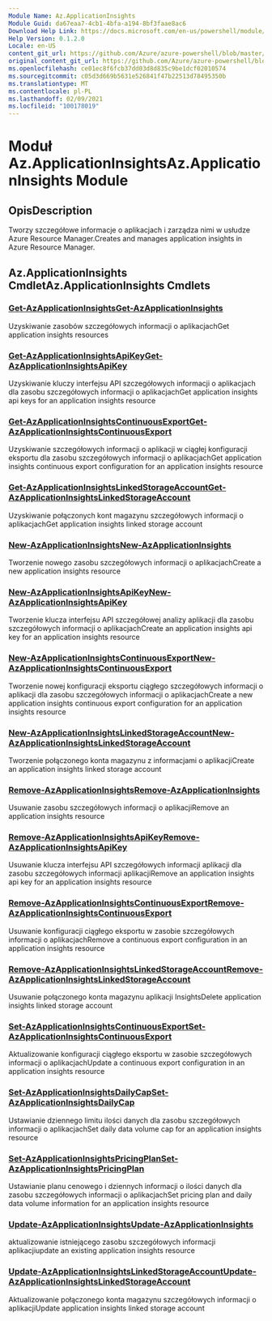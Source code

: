 ```yaml
---
Module Name: Az.ApplicationInsights
Module Guid: da67eaa7-4cb1-4bfa-a194-8bf3faae8ac6
Download Help Link: https://docs.microsoft.com/en-us/powershell/module/az.applicationinsights
Help Version: 0.1.2.0
Locale: en-US
content_git_url: https://github.com/Azure/azure-powershell/blob/master/src/ApplicationInsights/ApplicationInsights/help/Az.ApplicationInsights.md
original_content_git_url: https://github.com/Azure/azure-powershell/blob/master/src/ApplicationInsights/ApplicationInsights/help/Az.ApplicationInsights.md
ms.openlocfilehash: ce01ec8f6fcb37dd03d8d835c9be1dcf02010574
ms.sourcegitcommit: c05d3d669b5631e526841f47b22513d78495350b
ms.translationtype: MT
ms.contentlocale: pl-PL
ms.lasthandoff: 02/09/2021
ms.locfileid: "100178019"
---
```

# <span data-ttu-id="c62a8-101">Moduł Az.ApplicationInsights</span><span class="sxs-lookup"><span data-stu-id="c62a8-101">Az.ApplicationInsights Module</span></span>
## <span data-ttu-id="c62a8-102">Opis</span><span class="sxs-lookup"><span data-stu-id="c62a8-102">Description</span></span>
<span data-ttu-id="c62a8-103">Tworzy szczegółowe informacje o aplikacjach i zarządza nimi w usłudze Azure Resource Manager.</span><span class="sxs-lookup"><span data-stu-id="c62a8-103">Creates and manages application insights in Azure Resource Manager.</span></span>

## <span data-ttu-id="c62a8-104">Az.ApplicationInsights Cmdlet</span><span class="sxs-lookup"><span data-stu-id="c62a8-104">Az.ApplicationInsights Cmdlets</span></span>
### [<span data-ttu-id="c62a8-105">Get-AzApplicationInsights</span><span class="sxs-lookup"><span data-stu-id="c62a8-105">Get-AzApplicationInsights</span></span>](Get-AzApplicationInsights.md)
<span data-ttu-id="c62a8-106">Uzyskiwanie zasobów szczegółowych informacji o aplikacjach</span><span class="sxs-lookup"><span data-stu-id="c62a8-106">Get application insights resources</span></span>

### [<span data-ttu-id="c62a8-107">Get-AzApplicationInsightsApiKey</span><span class="sxs-lookup"><span data-stu-id="c62a8-107">Get-AzApplicationInsightsApiKey</span></span>](Get-AzApplicationInsightsApiKey.md)
<span data-ttu-id="c62a8-108">Uzyskiwanie kluczy interfejsu API szczegółowych informacji o aplikacjach dla zasobu szczegółowych informacji o aplikacjach</span><span class="sxs-lookup"><span data-stu-id="c62a8-108">Get application insights api keys for an application insights resource</span></span>

### [<span data-ttu-id="c62a8-109">Get-AzApplicationInsightsContinuousExport</span><span class="sxs-lookup"><span data-stu-id="c62a8-109">Get-AzApplicationInsightsContinuousExport</span></span>](Get-AzApplicationInsightsContinuousExport.md)
<span data-ttu-id="c62a8-110">Uzyskiwanie szczegółowych informacji o aplikacji w ciągłej konfiguracji eksportu dla zasobu szczegółowych informacji o aplikacjach</span><span class="sxs-lookup"><span data-stu-id="c62a8-110">Get application insights continuous export configuration for an application insights resource</span></span>

### [<span data-ttu-id="c62a8-111">Get-AzApplicationInsightsLinkedStorageAccount</span><span class="sxs-lookup"><span data-stu-id="c62a8-111">Get-AzApplicationInsightsLinkedStorageAccount</span></span>](Get-AzApplicationInsightsLinkedStorageAccount.md)
<span data-ttu-id="c62a8-112">Uzyskiwanie połączonych kont magazynu szczegółowych informacji o aplikacjach</span><span class="sxs-lookup"><span data-stu-id="c62a8-112">Get application insights linked storage account</span></span>

### [<span data-ttu-id="c62a8-113">New-AzApplicationInsights</span><span class="sxs-lookup"><span data-stu-id="c62a8-113">New-AzApplicationInsights</span></span>](New-AzApplicationInsights.md)
<span data-ttu-id="c62a8-114">Tworzenie nowego zasobu szczegółowych informacji o aplikacjach</span><span class="sxs-lookup"><span data-stu-id="c62a8-114">Create a new application insights resource</span></span>

### [<span data-ttu-id="c62a8-115">New-AzApplicationInsightsApiKey</span><span class="sxs-lookup"><span data-stu-id="c62a8-115">New-AzApplicationInsightsApiKey</span></span>](New-AzApplicationInsightsApiKey.md)
<span data-ttu-id="c62a8-116">Tworzenie klucza interfejsu API szczegółowej analizy aplikacji dla zasobu szczegółowych informacji o aplikacjach</span><span class="sxs-lookup"><span data-stu-id="c62a8-116">Create an application insights api key for an application insights resource</span></span>

### [<span data-ttu-id="c62a8-117">New-AzApplicationInsightsContinuousExport</span><span class="sxs-lookup"><span data-stu-id="c62a8-117">New-AzApplicationInsightsContinuousExport</span></span>](New-AzApplicationInsightsContinuousExport.md)
<span data-ttu-id="c62a8-118">Tworzenie nowej konfiguracji eksportu ciągłego szczegółowych informacji o aplikacji dla zasobu szczegółowych informacji o aplikacjach</span><span class="sxs-lookup"><span data-stu-id="c62a8-118">Create a new application insights continuous export configuration for an application insights resource</span></span>

### [<span data-ttu-id="c62a8-119">New-AzApplicationInsightsLinkedStorageAccount</span><span class="sxs-lookup"><span data-stu-id="c62a8-119">New-AzApplicationInsightsLinkedStorageAccount</span></span>](New-AzApplicationInsightsLinkedStorageAccount.md)
<span data-ttu-id="c62a8-120">Tworzenie połączonego konta magazynu z informacjami o aplikacji</span><span class="sxs-lookup"><span data-stu-id="c62a8-120">Create an application insights linked storage account</span></span>

### [<span data-ttu-id="c62a8-121">Remove-AzApplicationInsights</span><span class="sxs-lookup"><span data-stu-id="c62a8-121">Remove-AzApplicationInsights</span></span>](Remove-AzApplicationInsights.md)
<span data-ttu-id="c62a8-122">Usuwanie zasobu szczegółowych informacji o aplikacji</span><span class="sxs-lookup"><span data-stu-id="c62a8-122">Remove an application insights resource</span></span>

### [<span data-ttu-id="c62a8-123">Remove-AzApplicationInsightsApiKey</span><span class="sxs-lookup"><span data-stu-id="c62a8-123">Remove-AzApplicationInsightsApiKey</span></span>](Remove-AzApplicationInsightsApiKey.md)
<span data-ttu-id="c62a8-124">Usuwanie klucza interfejsu API szczegółowych informacji aplikacji dla zasobu szczegółowych informacji aplikacji</span><span class="sxs-lookup"><span data-stu-id="c62a8-124">Remove an application insights api key for an application insights resource</span></span>

### [<span data-ttu-id="c62a8-125">Remove-AzApplicationInsightsContinuousExport</span><span class="sxs-lookup"><span data-stu-id="c62a8-125">Remove-AzApplicationInsightsContinuousExport</span></span>](Remove-AzApplicationInsightsContinuousExport.md)
<span data-ttu-id="c62a8-126">Usuwanie konfiguracji ciągłego eksportu w zasobie szczegółowych informacji o aplikacjach</span><span class="sxs-lookup"><span data-stu-id="c62a8-126">Remove a continuous export configuration in an application insights resource</span></span>

### [<span data-ttu-id="c62a8-127">Remove-AzApplicationInsightsLinkedStorageAccount</span><span class="sxs-lookup"><span data-stu-id="c62a8-127">Remove-AzApplicationInsightsLinkedStorageAccount</span></span>](Remove-AzApplicationInsightsLinkedStorageAccount.md)
<span data-ttu-id="c62a8-128">Usuwanie połączonego konta magazynu aplikacji Insights</span><span class="sxs-lookup"><span data-stu-id="c62a8-128">Delete application insights linked storage account</span></span>

### [<span data-ttu-id="c62a8-129">Set-AzApplicationInsightsContinuousExport</span><span class="sxs-lookup"><span data-stu-id="c62a8-129">Set-AzApplicationInsightsContinuousExport</span></span>](Set-AzApplicationInsightsContinuousExport.md)
<span data-ttu-id="c62a8-130">Aktualizowanie konfiguracji ciągłego eksportu w zasobie szczegółowych informacji o aplikacjach</span><span class="sxs-lookup"><span data-stu-id="c62a8-130">Update a continuous export configuration in an application insights resource</span></span>

### [<span data-ttu-id="c62a8-131">Set-AzApplicationInsightsDailyCap</span><span class="sxs-lookup"><span data-stu-id="c62a8-131">Set-AzApplicationInsightsDailyCap</span></span>](Set-AzApplicationInsightsDailyCap.md)
<span data-ttu-id="c62a8-132">Ustawianie dziennego limitu ilości danych dla zasobu szczegółowych informacji o aplikacjach</span><span class="sxs-lookup"><span data-stu-id="c62a8-132">Set daily data volume cap for an application insights resource</span></span>

### [<span data-ttu-id="c62a8-133">Set-AzApplicationInsightsPricingPlan</span><span class="sxs-lookup"><span data-stu-id="c62a8-133">Set-AzApplicationInsightsPricingPlan</span></span>](Set-AzApplicationInsightsPricingPlan.md)
<span data-ttu-id="c62a8-134">Ustawianie planu cenowego i dziennych informacji o ilości danych dla zasobu szczegółowych informacji o aplikacjach</span><span class="sxs-lookup"><span data-stu-id="c62a8-134">Set pricing plan and daily data volume information for an application insights resource</span></span>

### [<span data-ttu-id="c62a8-135">Update-AzApplicationInsights</span><span class="sxs-lookup"><span data-stu-id="c62a8-135">Update-AzApplicationInsights</span></span>](Update-AzApplicationInsights.md)
<span data-ttu-id="c62a8-136">aktualizowanie istniejącego zasobu szczegółowych informacji aplikacji</span><span class="sxs-lookup"><span data-stu-id="c62a8-136">update an existing application insights resource</span></span>

### [<span data-ttu-id="c62a8-137">Update-AzApplicationInsightsLinkedStorageAccount</span><span class="sxs-lookup"><span data-stu-id="c62a8-137">Update-AzApplicationInsightsLinkedStorageAccount</span></span>](Update-AzApplicationInsightsLinkedStorageAccount.md)
<span data-ttu-id="c62a8-138">Aktualizowanie połączonego konta magazynu szczegółowych informacji o aplikacji</span><span class="sxs-lookup"><span data-stu-id="c62a8-138">Update application insights linked storage account</span></span>

